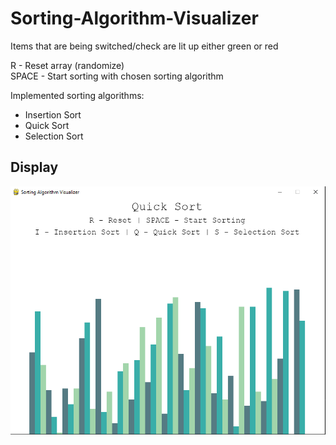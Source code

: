 # Sorting-Algorithm-Visualizer  
Items that are being switched/check are lit up either green or red

R - Reset array (randomize)  
SPACE - Start sorting with chosen sorting algorithm  

Implemented sorting algorithms:  
- Insertion Sort  
- Quick Sort  
- Selection Sort  


## Display
![s1](https://github.com/FahdSeddik/Sorting-Algorithm-Visualizer/blob/master/Screenshot.png)  
  


